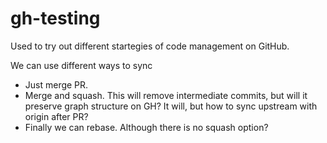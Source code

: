 # gh-testing
Used to try out different startegies of code management on GitHub.

We can use different ways to sync

- Just merge PR.
- Merge and squash. 
  This will remove intermediate commits, but will it preserve graph structure on GH?
  It will, but how to sync upstream with origin after PR?
- Finally we can rebase. Although there is no squash option?

